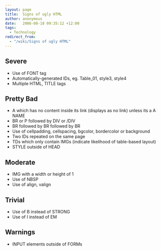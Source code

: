 ```yaml
---
layout: page
title:  Signs of ugly HTML
author: anonymous
date:   2006-08-18 09:35:12 +12:00
tags:
  - Technology
redirect_from:
  - "/wiki/Signs of ugly HTML"
---
```


## Severe
- Use of FONT tag
- Automatically-generated IDs, eg. Table_01, style3, style4
- Multiple HTML, TITLE tags

## Pretty Bad
- A which has no content inside its link (displays as no link) unless its a A NAME
- BR or P followed by DIV or /DIV
- BR followed by BR followed by BR
- Use of cellpadding, cellspacing, bgcolor, bordercolor or background
- Two IDs repeated on the same page
- TDs which only contain IMGs (indicate likelihood of table-based layout)
- STYLE outside of HEAD

## Moderate
- IMG with a width or height of 1
- Use of NBSP
- Use of align, valign

## Trivial
- Use of B instead of STRONG
- Use of I instead of EM

## Warnings
- INPUT elements outside of FORMs
